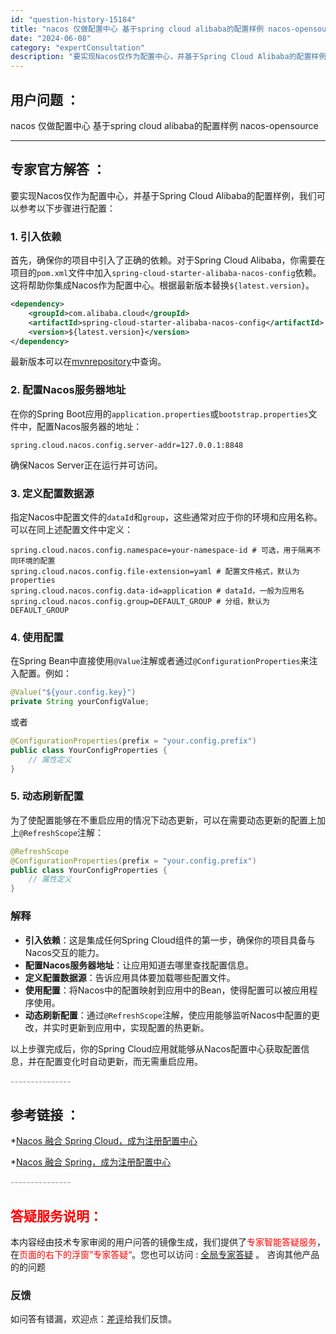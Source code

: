 ```yaml
---
id: "question-history-15184"
title: "nacos 仅做配置中心 基于spring cloud alibaba的配置样例 nacos-opensource"
date: "2024-06-08"
category: "expertConsultation"
description: "要实现Nacos仅作为配置中心，并基于Spring Cloud Alibaba的配置样例，我们可以参考以下步骤进行配置：### 1. 引入依赖首先，确保你的项目中引入了正确的依赖。对于Spring Cloud Alibaba，你需要在项目的`pom.xml`文件中加入`spring-cloud-st"
---
```


## 用户问题 ： 
 nacos 仅做配置中心 基于spring cloud alibaba的配置样例 nacos-opensource 

---------------
## 专家官方解答 ：

要实现Nacos仅作为配置中心，并基于Spring Cloud Alibaba的配置样例，我们可以参考以下步骤进行配置：

### 1. 引入依赖

首先，确保你的项目中引入了正确的依赖。对于Spring Cloud Alibaba，你需要在项目的`pom.xml`文件中加入`spring-cloud-starter-alibaba-nacos-config`依赖。这将帮助你集成Nacos作为配置中心。根据最新版本替换`${latest.version}`。

```xml
<dependency>
    <groupId>com.alibaba.cloud</groupId>
    <artifactId>spring-cloud-starter-alibaba-nacos-config</artifactId>
    <version>${latest.version}</version>
</dependency>
```
最新版本可以在[mvnrepository](https://mvnrepository.com/artifact/com.alibaba.cloud/spring-cloud-starter-alibaba-nacos-config)中查询。

### 2. 配置Nacos服务器地址

在你的Spring Boot应用的`application.properties`或`bootstrap.properties`文件中，配置Nacos服务器的地址：

```properties
spring.cloud.nacos.config.server-addr=127.0.0.1:8848
```

确保Nacos Server正在运行并可访问。

### 3. 定义配置数据源

指定Nacos中配置文件的`dataId`和`group`，这些通常对应于你的环境和应用名称。可以在同上述配置文件中定义：

```properties
spring.cloud.nacos.config.namespace=your-namespace-id # 可选，用于隔离不同环境的配置
spring.cloud.nacos.config.file-extension=yaml # 配置文件格式，默认为properties
spring.cloud.nacos.config.data-id=application # dataId，一般为应用名
spring.cloud.nacos.config.group=DEFAULT_GROUP # 分组，默认为DEFAULT_GROUP
```

### 4. 使用配置

在Spring Bean中直接使用`@Value`注解或者通过`@ConfigurationProperties`来注入配置。例如：

```java
@Value("${your.config.key}")
private String yourConfigValue;
```

或者

```java
@ConfigurationProperties(prefix = "your.config.prefix")
public class YourConfigProperties {
    // 属性定义
}
```

### 5. 动态刷新配置

为了使配置能够在不重启应用的情况下动态更新，可以在需要动态更新的配置上加上`@RefreshScope`注解：

```java
@RefreshScope
@ConfigurationProperties(prefix = "your.config.prefix")
public class YourConfigProperties {
    // 属性定义
}
```

### 解释

- **引入依赖**：这是集成任何Spring Cloud组件的第一步，确保你的项目具备与Nacos交互的能力。
- **配置Nacos服务器地址**：让应用知道去哪里查找配置信息。
- **定义配置数据源**：告诉应用具体要加载哪些配置文件。
- **使用配置**：将Nacos中的配置映射到应用中的Bean，使得配置可以被应用程序使用。
- **动态刷新配置**：通过`@RefreshScope`注解，使应用能够监听Nacos中配置的更改，并实时更新到应用中，实现配置的热更新。

以上步骤完成后，你的Spring Cloud应用就能够从Nacos配置中心获取配置信息，并在配置变化时自动更新，而无需重启应用。


<font color="#949494">---------------</font> 


## 参考链接 ：

*[Nacos 融合 Spring Cloud，成为注册配置中心](https://nacos.io/docs/latest/ecology/use-nacos-with-spring-cloud)
 
 *[Nacos 融合 Spring，成为注册配置中心](https://nacos.io/docs/latest/ecology/use-nacos-with-spring)


 <font color="#949494">---------------</font> 
 


## <font color="#FF0000">答疑服务说明：</font> 

本内容经由技术专家审阅的用户问答的镜像生成，我们提供了<font color="#FF0000">专家智能答疑服务</font>，在<font color="#FF0000">页面的右下的浮窗”专家答疑“</font>。您也可以访问 : [全局专家答疑](https://opensource.alibaba.com/chatBot) 。 咨询其他产品的的问题

### 反馈
如问答有错漏，欢迎点：[差评](https://ai.nacos.io/user/feedbackByEnhancerGradePOJOID?enhancerGradePOJOId=15204)给我们反馈。
